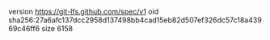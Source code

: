 version https://git-lfs.github.com/spec/v1
oid sha256:27a6afc137dcc2958d137498bb4cad15eb82d507ef326dc57c18a43969c46ff6
size 6158
